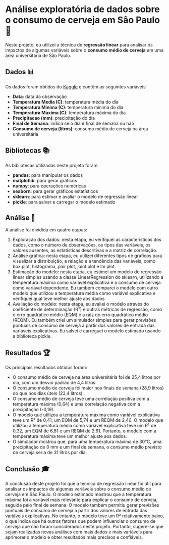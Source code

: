# Análise exploratória de dados sobre o consumo de cerveja em São Paulo 🍻

Neste projeto, eu utilizei a técnica de **regressão linear** para analisar os impactos de algumas variáveis sobre o **consumo médio de cerveja** em uma área universitária de São Paulo.

## Dados 📊

Os dados foram obtidos do [Kaggle](^1^) e contêm as seguintes variáveis:

- **Data**: data da observação
- **Temperatura Media (C)**: temperatura média do dia
- **Temperatura Minima (C)**: temperatura mínima do dia
- **Temperatura Maxima (C)**: temperatura máxima do dia
- **Precipitacao (mm)**: precipitação do dia
- **Final de Semana**: indica se o dia é final de semana ou não
- **Consumo de cerveja (litros)**: consumo médio de cerveja na área universitária



## Bibliotecas 📚

As bibliotecas utilizadas neste projeto foram:

- **pandas**: para manipular os dados
- **matplotlib**: para gerar gráficos
- **numpy**: para operações numéricas
- **seaborn**: para gerar gráficos estatísticos
- **sklearn**: para estimar e avaliar o modelo de regressão linear
- **pickle**: para salvar e carregar o modelo estimado

## Análise 🔎

A análise foi dividida em quatro etapas:

1. Exploração dos dados: nesta etapa, eu verifiquei as características dos dados, como o número de observações, os tipos das variáveis, os valores ausentes, as estatísticas descritivas e a matriz de correlação.
2. Análise gráfica: nesta etapa, eu utilizei diferentes tipos de gráficos para visualizar a distribuição, a relação e a tendência das variáveis, como box plot, histograma, pair plot, joint plot e lm plot.
3. Estimação do modelo: nesta etapa, eu estimei um modelo de regressão linear simples usando a classe LinearRegression do sklearn, utilizando a temperatura máxima como variável explicativa e o consumo de cerveja como variável dependente. Eu também comparei o modelo com outro modelo que utilizou a temperatura média como variável explicativa e verifiquei qual teve melhor ajuste aos dados.
4. Avaliação do modelo: nesta etapa, eu avaliei o modelo através do coeficiente de determinação (R²) e outras métricas de regressão, como o erro quadrático médio (EQM) e a raiz do erro quadrático médio (REQM). Eu também criei um simulador simples para gerar previsões pontuais de consumo de cerveja a partir dos valores de entrada das variáveis explicativas. Eu salvei e carreguei o modelo estimado usando a biblioteca pickle.


## Resultados 🏆

Os principais resultados obtidos foram:

- O consumo médio de cerveja na área universitária foi de 25,4 litros por dia, com um desvio padrão de 4,4 litros.
- O consumo médio de cerveja foi maior nos finais de semana (28,9 litros) do que nos dias úteis (23,4 litros).
- O consumo médio de cerveja teve uma correlação positiva com a temperatura máxima (0,64) e uma correlação negativa com a precipitação (-0,19).
- O modelo que utilizou a temperatura máxima como variável explicativa teve um R² de 0,41, um EQM de 5,74 e um REQM de 2,40. O modelo que utilizou a temperatura média como variável explicativa teve um R² de 0,32, um EQM de 6,81 e um REQM de 2,61. Portanto, o modelo com a temperatura máxima teve um melhor ajuste aos dados.
- O simulador mostrou que, para uma temperatura máxima de 30°C, uma precipitação de 0 mm e um final de semana, o consumo médio previsto de cerveja seria de 31 litros por dia.

## Conclusão 🎓

A conclusão deste projeto foi que a técnica de regressão linear foi útil para analisar os impactos de algumas variáveis sobre o consumo médio de cerveja em São Paulo. O modelo estimado mostrou que a temperatura máxima foi a variável mais relevante para explicar o consumo de cerveja, seguida pelo final de semana. O modelo também permitiu gerar previsões pontuais de consumo de cerveja a partir dos valores de entrada das variáveis explicativas. No entanto, o modelo teve um R² relativamente baixo, o que indica que há outros fatores que podem influenciar o consumo de cerveja que não foram considerados neste projeto. Portanto, sugere-se que sejam realizadas novas análises com mais dados e mais variáveis para aprimorar o modelo e obter resultados mais precisos e confiáveis.

